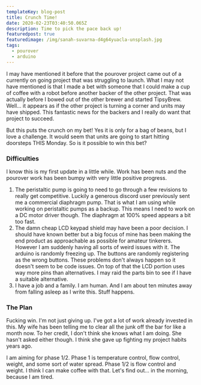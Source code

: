 ```yaml
---
templateKey: blog-post
title: Crunch Time!
date: 2020-02-23T03:40:50.065Z
description: Time to pick the pace back up!
featuredpost: true
featuredimage: /img/sanah-suvarna-d4g64yuacla-unsplash.jpg
tags:
  - pourover
  - arduino
---
```

I may have mentioned it before that the pourover project came out of a currently on going project that was struggling to launch. What I may not have mentioned is that I made a bet with someone that I could make a cup of coffee with a robot before another backer of the other project. That was actually before I bowed out of the other brewer and started TipsyBrew. Well... it appears as if the other project is turning a corner and units may have shipped. This fantastic news for the backers and I really do want that project to succeed.

But this puts the crunch on my bet! Yes it is only for a bag of beans, but I love a challenge. It would seem that units are going to start hitting doorsteps THIS Monday. So is it possible to win this bet?

### Difficulties
I know this is my first update in a little while. Work has been nuts and the pourover work has been bumpy with very little positive progress.
1. The peristaltic pump is going to need to go through a few revisions to really get competitive. Luckily a generous discord user previously sent me a commercial diaphragm pump. That is what I am using while working on peristaltic pumps as a backup. This means I need to work on a DC motor driver though. The diaphragm at 100% speed appears a bit too fast.
2. The damn cheap LCD keypad shield may have been a poor decision. I should have known better but a big focus of mine has been making the end product as approachable as possible for amateur tinkerers. However I am suddenly having all sorts of weird issues with it. The arduino is randomly freezing up. The buttons are randomly registering as the wrong buttons. These problems don't always happen so it doesn't seem to be code issues. On top of that the LCD portion uses way more pins than alternatives. I may raid the parts bin to see if I have a suitable alternative.
3. I have a job and a family. I am human. And I am about ten minutes away from falling asleep as I write this. Stuff happens.

### The Plan
Fucking win. I'm not just giving up. I've got a lot of work already invested in this. My wife has been telling me to clear all the junk off the bar for like a month now. To her credit, I don't think she knows what I am doing. She hasn't asked either though. I think she gave up fighting my project habits years ago.

I am aiming for phase 1/2. Phase 1 is temperature control, flow control, weight, and some sort of water spread. Phase 1/2 is flow control and weight. I think I can make coffee with that. Let's find out... in the morning, because I am tired.
